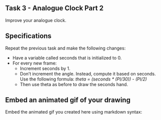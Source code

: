 ## Task 3 - Analogue Clock Part 2

Improve your analogue clock.

## Specifications

Repeat the previous task and make the following changes:

* Have a variable called seconds that is initialized to 0.
* For every new frame:
  - Increment seconds by 1.
  - Don’t increment the angle. Instead, compute it based on seconds. Use the following formula:
      *theta = (seconds * (PI/30)) - (PI/2)*
  - Then use theta as before to draw the seconds hand.

## Embed an animated gif of your drawing

Embed the animated gif you created here using markdown syntax: